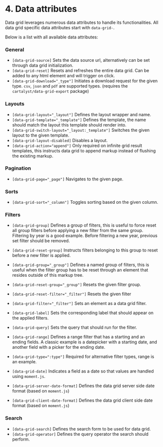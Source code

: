 # 4. <a name="data-attributes"></a> Data attributes

Data grid leverages numerous data attributes to handle its functionalities. All data grid specific data attributes start with `data-grid-`.

Below is a list with all available data attributes:

### General

- `[data-grid-source]`    Sets the data source url, alternatively can be set through data grid initialization.
- `[data-grid-reset]`     Resets and refreshes the entire data grid. Can be added to any html element and will trigger on click.
- `[data-grid-download="_type"]`  Initiates a download request for the given type. `csv`, `json` and `pdf` are supported types. (requires the `cartalyst/data-grid-export` package)

### Layouts

- `[data-grid-layout="_layout"]`  Defines the layout wrapper and name.
- `[data-grid-template="_template"]`  Defines the template, the name should match the layout this template should render into.
- `[data-grid-switch-layout="_layout:_template"]` Switches the given layout to the given template.
- `[data-grid-layout-disabled]` Disables a layout.
- `[data-grid-action="append"]` Only required on infinite grid result templates, this instructs data grid to append markup instead of flushing the existing markup.

### Pagination

- `[data-grid-page="_page"]`  Navigates to the given page.

### Sorts

- `[data-grid-sort="_column"]` Toggles sorting based on the given column.

### Filters

- `[data-grid-group]`   Defines a group of filters, this is useful to force reset all group filters before applying a new filter from the same group. Filtering by year is a good example. Before filtering a new year, previous set filter should be removed.
- `[data-grid-reset-group]` Instructs filters belonging to this group to reset before a new filter is applied.
- `[data-grid-group="_group"]`  Defines a named group of filters, this is useful when the filter group has to be reset through an element that resides outside of this markup tree.
- `[data-grid-reset-group="_group"]`  Resets the given filter group.

- `[data-grid-reset-filter="_filter"]` Resets the given filter

- `[data-grid-filter="_filter"]`    Sets an element as a data grid filter.
- `[data-grid-label]` Sets the corresponding label that should appear on the applied filters.
- `[data-grid-query]` Sets the query that should run for the filter.

- `[data-grid-range]` Defines a range filter that has a starting and an ending fields. A classic example is a datepicker with a starting date, and another field with a picker for the ending date.
- `[data-grid-type=":type"]`  Required for alternative filter types, range is an example.
- `[data-grid-date]`  Indicates a field as a date so that values are handled using `moment.js`.
- `[data-grid-server-date-format]`  Defines the data grid server side date format (based on `moment.js`)
- `[data-grid-client-date-format]`  Defines the data grid client side date format (based on `moment.js`)

### Search

- `[data-grid-search]`  Defines the search form to be used for data grid.
- `[data-grid-operator]`  Defines the query operator the search should perform.

